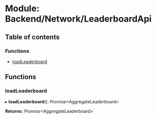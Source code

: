 # Module: Backend/Network/LeaderboardApi

## Table of contents

### Functions

- [loadLeaderboard](backend_network_leaderboardapi.md#loadleaderboard)

## Functions

### loadLeaderboard

▸ **loadLeaderboard**(): _Promise_<AggregateLeaderboard\>

**Returns:** _Promise_<AggregateLeaderboard\>
